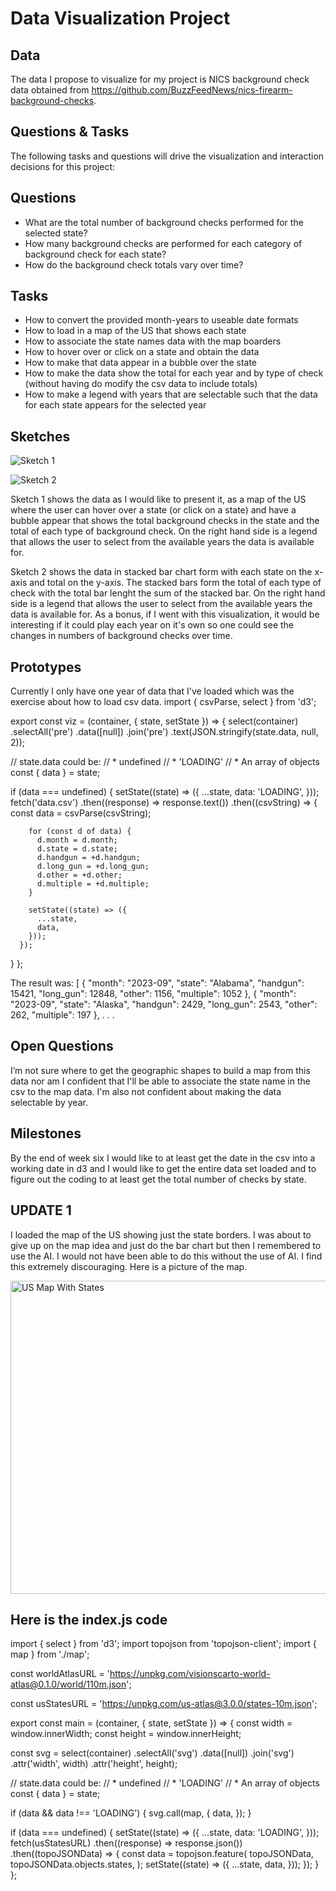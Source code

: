 # Data Visualization Project

## Data

The data I propose to visualize for my project is NICS background check data obtained from https://github.com/BuzzFeedNews/nics-firearm-background-checks.


## Questions & Tasks

The following tasks and questions will drive the visualization and interaction decisions for this project:
## Questions
 * What are the total number of background checks performed for the selected state?
 * How many background checks are performed for each category of background check for each state?
 * How do the background check totals vary over time?
## Tasks
 * How to convert the provided month-years to useable date formats
 * How to load in a map of the US that shows each state
 * How to associate the state names data with the map boarders
 * How to hover over or click on a state and obtain the data
 * How to make that data appear in a bubble over the state
 * How to make the data show the total for each year and by type of check (without having do modify the csv data to include totals)
 * How to make a legend with years that are selectable such that the data for each state appears for the selected year

 

## Sketches

![Sketch 1](https://github.com/user-attachments/assets/86a18823-b548-4693-985d-c8444ea128ce)

![Sketch 2](https://github.com/user-attachments/assets/c2deb32d-e055-4cba-9ea9-b99cb1e4b413)

Sketch 1 shows the data as I would like to present it, as a map of the US where the user can hover over a state (or click on a state) and have a bubble appear that shows the total background checks in the state and the total of each type of background check.  On the right hand side is a legend that allows the user to select from the available years the data is available for.

Sketch 2 shows the data in stacked bar chart form with each state on the x-axis and total on the y-axis.  The stacked bars form the total of each type of check with the total bar lenght the sum of the stacked bar.  On the right hand side is a legend that allows the user to select from the available years the data is available for.  As a bonus, if I went with this visualization, it would be interesting if it could play each year on it's own so one could see the changes in numbers of background checks over time.



## Prototypes

Currently I only have one year of data that I've loaded which was the exercise about how to load csv data.
import { csvParse, select } from 'd3';

export const viz = (container, { state, setState }) => {
  select(container)
    .selectAll('pre')
    .data([null])
    .join('pre')
    .text(JSON.stringify(state.data, null, 2));

  // state.data could be:
  // * undefined
  // * 'LOADING'
  // * An array of objects
  const { data } = state;

  if (data === undefined) {
    setState((state) => ({
      ...state,
      data: 'LOADING',
    }));
    fetch('data.csv')
      .then((response) => response.text())
      .then((csvString) => {
        const data = csvParse(csvString);

        for (const d of data) {
          d.month = d.month;
          d.state = d.state;
          d.handgun = +d.handgun;
          d.long_gun = +d.long_gun;
          d.other = +d.other;
          d.multiple = +d.multiple;
        }

        setState((state) => ({
          ...state,
          data,
        }));
      });
  }
};

The result was:
[
  {
    "month": "2023-09",
    "state": "Alabama",
    "handgun": 15421,
    "long_gun": 12848,
    "other": 1156,
    "multiple": 1052
  },
  {
    "month": "2023-09",
    "state": "Alaska",
    "handgun": 2429,
    "long_gun": 2543,
    "other": 262,
    "multiple": 197
  },
  .
  .
  .
  

## Open Questions

I’m not sure where to get the geographic shapes to build a map from this data nor am I confident that I'll be able to associate the state name in the csv to the map data.  I'm also not confident about making the data selectable by year.

## Milestones

By the end of week six I would like to at least get the date in the csv into a working date in d3 and I would like to get the entire data set loaded and to figure out the coding to at least get the total number of checks by state.

## UPDATE 1

I loaded the map of the US showing just the state borders.  I was about to give up on the map idea and just do the bar chart but then I remembered to use the AI.  I would not have been able to do this without the use of AI.  I find this extremely discouraging.  Here is a picture of the map.

<img width="962" height="501" alt="US Map With States" src="https://github.com/user-attachments/assets/4e179e32-bb64-4696-9215-b1be71f8df73" />

## Here is the index.js code

import { select } from 'd3';
import topojson from 'topojson-client';
import { map } from './map';

const worldAtlasURL =
  'https://unpkg.com/visionscarto-world-atlas@0.1.0/world/110m.json';

const usStatesURL =
  'https://unpkg.com/us-atlas@3.0.0/states-10m.json';

export const main = (container, { state, setState }) => {
  const width = window.innerWidth;
  const height = window.innerHeight;

  const svg = select(container)
    .selectAll('svg')
    .data([null])
    .join('svg')
    .attr('width', width)
    .attr('height', height);

  // state.data could be:
  // * undefined
  // * 'LOADING'
  // * An array of objects
  const { data } = state;

  if (data && data !== 'LOADING') {
    svg.call(map, {
      data,
    });
  }

  if (data === undefined) {
    setState((state) => ({
      ...state,
      data: 'LOADING',
    }));
    fetch(usStatesURL)
      .then((response) => response.json())
      .then((topoJSONData) => {
        const data = topojson.feature(
          topoJSONData,
          topoJSONData.objects.states,
        );
        setState((state) => ({
          ...state,
          data,
        }));
      });
  }
};
